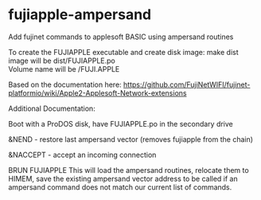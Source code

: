 # fujiapple-ampersand
Add fujinet commands to applesoft BASIC using ampersand routines

To create the FUJIAPPLE executable and create disk image:
   make dist
image will be dist/FUJIAPPLE.po  
Volume name will be /FUJI.APPLE

Based on the documentation here:
https://github.com/FujiNetWIFI/fujinet-platformio/wiki/Apple2-Applesoft-Network-extensions

Additional Documentation:

Boot with a ProDOS disk, have FUJIAPPLE.po in the secondary drive

&NEND - restore last ampersand vector (removes fujiapple from the chain)

&NACCEPT - accept an incoming connection

BRUN FUJIAPPLE
This will load the ampersand routines, relocate them to HIMEM, save the existing
ampersand vector address to be called if an ampersand command does not match
our current list of commands.


